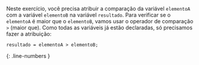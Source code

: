 Neste exercício, você precisa atribuir a comparação da variável `elementoA` com a variável `elementoB` na variável `resultado`. Para verificar se o `elementoA` é maior que o `elementoB`, vamos usar o operador de comparação `>` (maior que). Como todas as variáveis já estão declaradas, só precisamos fazer a atribuição:

```language-javascript
resultado = elementoA > elementoB;
```
{: .line-numbers }
